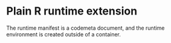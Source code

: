 # Plain R runtime extension

The runtime manifest is a codemeta document, and the runtime environment is created outside of a container.